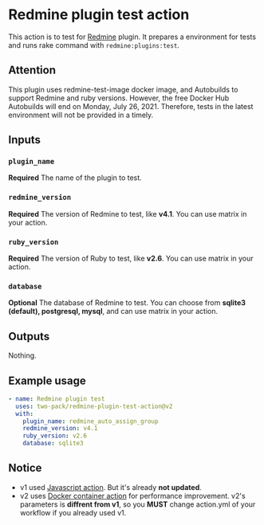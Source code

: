 # Redmine plugin test action

This action is to test for [Redmine](https://www.redmine.org/) plugin.
It prepares a environment for tests and runs rake command with `redmine:plugins:test`.

## Attention

This plugin uses redmine-test-image docker image, and Autobuilds to support Redmine and ruby versions. However, the free Docker Hub Autobuilds will end on Monday, July 26, 2021.
Therefore, tests in the latest environment will not be provided in a timely.

## Inputs

### `plugin_name`

**Required** The name of the plugin to test.

### `redmine_version`

**Required** The version of Redmine to test, like **v4.1**. You can use matrix in your action.

### `ruby_version`

**Required** The version of Ruby to test, like **v2.6**. You can use matrix in your action.

### `database`

**Optional** The database of Redmine to test. You can choose from **sqlite3 (default), postgresql, mysql**, and can use matrix in your action.

## Outputs

Nothing.

## Example usage

```yaml
- name: Redmine plugin test
  uses: two-pack/redmine-plugin-test-action@v2
  with:
    plugin_name: redmine_auto_assign_group
    redmine_version: v4.1
    ruby_version: v2.6
    database: sqlite3
```

## Notice

* v1 used [Javascript action](https://help.github.com/en/actions/automating-your-workflow-with-github-actions/creating-a-javascript-action). But it's already **not updated**.  
* v2 uses [Docker container action](https://help.github.com/en/actions/automating-your-workflow-with-github-actions/creating-a-docker-container-action) for performance improvement. v2's parameters is **diffrent from v1**, so you **MUST** change action.yml of your workflow if you already used v1.

